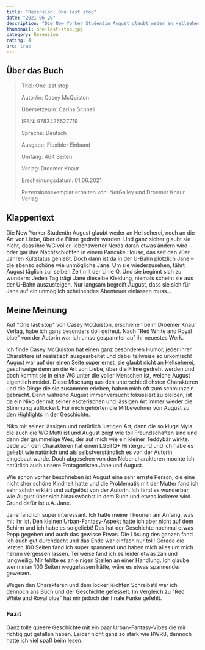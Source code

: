 ```yaml
---
title: "Rezension: One last stop"
date: "2021-06-20"
description: "Die New Yorker Studentin August glaubt weder an Hellseherei, noch an die Art von Liebe, über die Filme gedreht werden. Doch dann ist da in der U-Bahn plötzlich Jane. Um sie wiederzusehen, fährt August täglich zur selben Zeit mit der Linie Q. Und sie beginnt sich zu wundern: Jeden Tag trägt Jane dieselbe Kleidung, niemals scheint sie aus der U-Bahn auszusteigen. Nur langsam begreift August, dass sie sich für Jane auf ein unmöglich scheinendes Abenteuer einlassen muss..."
thumbnail: one-last-stop.jpg
category: Rezension
rating: 4
arc: true
---
```


## Über das Buch
> Titel: One last stop
>
> Autor/in: Casey McQuiston
>
> Übersetzer/in: Carina Schnell
>
> ISBN: 9783426527719
>
> Sprache: Deutsch
>
> Ausgabe: Flexibler Einband
>
> Umfang: 464 Seiten
>
> Verlag: Droemer Knaur
>
> Erscheinungsdatum: 01.06.2021
>
> Rezensionsexemplar erhalten von: NetGalley und Droemer Knaur Verlag

## Klappentext
Die New Yorker Studentin August glaubt weder an Hellseherei, noch an die Art von Liebe, über die Filme gedreht werden. Und ganz sicher glaubt sie nicht, dass ihre WG voller liebenswerter Nerds daran etwas ändern wird – oder gar ihre Nachtschichten in einem Pancake House, das seit den 70er Jahren Kultstatus genießt.
Doch dann ist da in der U-Bahn plötzlich Jane – die ebenso schöne wie unmögliche Jane. Um sie wiederzusehen, fährt August täglich zur selben Zeit mit der Linie Q. Und sie beginnt sich zu wundern: Jeden Tag trägt Jane dieselbe Kleidung, niemals scheint sie aus der U-Bahn auszusteigen. Nur langsam begreift August, dass sie sich für Jane auf ein unmöglich scheinendes Abenteuer einlassen muss...

## Meine Meinung
Auf "One last stop" von Casey McQuiston, erschienen beim Droemer Knaur Verlag, habe ich ganz besonders doll gefreut. Nach "Red White and Royal blue" von der Autorin war ich umso gespannter auf ihr neuestes Werk.

Ich finde Casey McQuiston hat einen ganz besonderen Humor, jeder ihrer Charaktere ist realistisch ausgearbeitet und dabei teilweise so urkomisch! August war auf der einen Seite super ernst, sie glaubt nicht an Hellseherei, geschweige denn an die Art von Liebe, über die Filme gedreht werden und doch kommt sie in eine WG unter die voller Menschen ist, welche August eigentlich meidet. Diese Mischung aus den unterschiedlichsten Charakteren und die Dinge die sie zusammen erleben, haben mich oft zum schmunzeln gebracht. Denn während August immer versucht fokussiert zu bleiben, ist da ein Niko der mit seiner esoterischen und lässigen Art immer wieder die Stimmung auflockert. Für mich gehörten die Mitbewohner von August zu den Highlights in der Geschichte.

Niko mit seiner lässigen und natürlich lustigen Art, dann die so kluge Myla die auch die WG Mutti ist und August zeigt wie toll Freundschaften sind und dann der grummelige Wes, der auf mich wie ein kleiner Teddybär wirkte. Jede von den Charakteren hat einen LGBTQ+ Hintergrund und ich habe es geliebt wie natürlich und als selbstverständlich es von der Autorin eingebaut wurde. Doch abgesehen von den Nebencharakteren mochte ich natürlich auch unsere Protagonisten Jane und August.

Wie schon vorher beschrieben ist August eine sehr ernste Person, die eine nicht sher schöne Kindheit hatte und die Problematik mit der Mutter fand ich sehr schön erklärt und aufgelöst von der Autorin. Ich fand es wunderbar, wie August über sich hinauswächst in dem Buch und etwas lockerer wird. Grund dafür ist u.A. Jane.

Jane fand ich super interessant. Ich hatte meine Theorien am Anfang, was mit ihr ist. Den kleinen Urban-Fantasy-Aspekt hatte ich aber nicht auf dem Schirm und ich habe es so geliebt! Das hat der Geschichte nochmal etwas Pepp gegeben und auch das gewisse Etwas. Die Lösung des ganzen fand ich auch gut durchdacht und das Ende war einfach nur toll! Gerade die letzten 100 Seiten fand ich super spannend und haben mich alles um mich herum vergessen lassen. Teilweise fand ich es leider etwas zäh und langweilig. Mir fehlte es an einigen Stellen an einer Handlung. Ich glaube wenn man 100 Seiten weggelassen hätte, wäre es etwas spannender gewesen.

Wegen den Charakteren und dem locker leichten Schreibstil war ich dennoch ans Buch und der Geschichte gefesselt. Im Vergleich zu "Red White and Royal blue" hat mir jedoch der finale Funke gefehlt.

### Fazit
Ganz tolle queere Geschichte mit ein paar Urban-Fantasy-Vibes die mir richtig gut gefallen haben. Leider nicht ganz so stark wie RWRB, dennoch hatte ich viel spaß beim lesen.